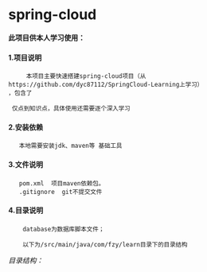 # spring-cloud


 **此项目供本人学习使用：**
 
   #### 1.项目说明
         
         本项目主要快速搭建spring-cloud项目（从https://github.com/dyc87112/SpringCloud-Learning上学习）
    ，包含了
             
     仅点到知识点，具体使用还需要逐个深入学习    
        
   #### 2.安装依赖
       
       本地需要安装jdk、maven等 基础工具
       
   #### 3.文件说明
       
       pom.xml  项目maven依赖包。
       .gitignore  git不提交文件
   
   #### 4.目录说明 
   
        database为数据库脚本文件；
   
        以下为/src/main/java/com/fzy/learn目录下的目录结构
   
   _目录结构：_ 
     
     
      
   
   